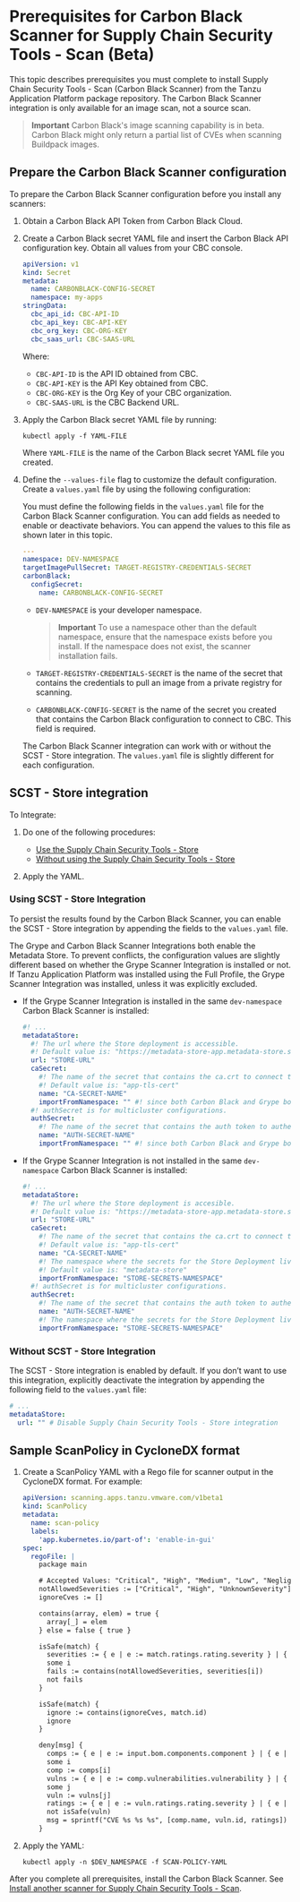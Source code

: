 # Prerequisites for Carbon Black Scanner for Supply Chain Security Tools - Scan (Beta)

This topic describes prerequisites you must complete to install Supply Chain Security Tools - Scan (Carbon Black Scanner) from the Tanzu Application Platform package repository. The Carbon Black Scanner integration is only available for an image scan, not a source scan.

>**Important** Carbon Black's image scanning capability is in beta. Carbon Black might only return
a partial list of CVEs when scanning Buildpack images.

## <a id="prerecs"></a> Prepare the Carbon Black Scanner configuration

To prepare the Carbon Black Scanner configuration before you install any scanners:

1. Obtain a Carbon Black API Token from Carbon Black Cloud.

2. Create a Carbon Black secret YAML file and insert the Carbon Black API configuration key. Obtain all values from your CBC console.

    ```yaml
    apiVersion: v1
    kind: Secret
    metadata:
      name: CARBONBLACK-CONFIG-SECRET
      namespace: my-apps
    stringData:
      cbc_api_id: CBC-API-ID
      cbc_api_key: CBC-API-KEY
      cbc_org_key: CBC-ORG-KEY
      cbc_saas_url: CBC-SAAS-URL
    ```

    Where:

    - `CBC-API-ID` is the API ID obtained from CBC.
    - `CBC-API-KEY` is the API Key obtained from CBC.
    - `CBC-ORG-KEY` is the Org Key of your CBC organization.
    - `CBC-SAAS-URL` is the CBC Backend URL.

3. Apply the Carbon Black secret YAML file by running:

    ```console
    kubectl apply -f YAML-FILE
    ```

    Where `YAML-FILE` is the name of the Carbon Black secret YAML file you created.

4. Define the `--values-file` flag to customize the default configuration.
Create a `values.yaml` file by using the following configuration:

    You must define the following fields in the `values.yaml` file for the Carbon Black Scanner configuration.
    You can add fields as needed to enable or deactivate behaviors.
    You can append the values to this file as shown later in this topic.

    ```yaml
    ---
    namespace: DEV-NAMESPACE
    targetImagePullSecret: TARGET-REGISTRY-CREDENTIALS-SECRET
    carbonBlack:
      configSecret:
        name: CARBONBLACK-CONFIG-SECRET
    ```

     - `DEV-NAMESPACE` is your developer namespace.

       >**Important** To use a namespace other than the default namespace, ensure that the namespace exists before you install.
       If the namespace does not exist, the scanner installation fails.

     - `TARGET-REGISTRY-CREDENTIALS-SECRET` is the name of the secret that contains the credentials to pull an image from a private registry for scanning.

     - `CARBONBLACK-CONFIG-SECRET` is the name of the secret you created that contains the Carbon Black configuration to connect to CBC.
       This field is required.

    The Carbon Black Scanner integration can work with or without the SCST - Store integration.
    The `values.yaml` file is slightly different for each configuration.

## <a id="store-integration"></a> SCST - Store integration

To Integrate:

1. Do one of the following procedures:

   - [Use the Supply Chain Security Tools - Store](#with-store)
   - [Without using the Supply Chain Security Tools - Store](#without-store)

2. Apply the YAML.

### <a id="with-store"></a> Using SCST - Store Integration

To persist the results found by the Carbon Black Scanner,
  you can enable the SCST - Store integration
  by appending the fields to the `values.yaml` file.

  The Grype and Carbon Black Scanner Integrations both enable the Metadata Store.
  To prevent conflicts, the configuration values are slightly different based on whether the Grype Scanner Integration is installed or not.
  If Tanzu Application Platform was installed using the Full Profile, the Grype Scanner Integration was installed, unless it was explicitly excluded.

  * If the Grype Scanner Integration is installed in the same `dev-namespace` Carbon Black Scanner is installed:

       ```yaml
       #! ...
       metadataStore:
         #! The url where the Store deployment is accessible.
         #! Default value is: "https://metadata-store-app.metadata-store.svc.cluster.local:8443"
         url: "STORE-URL"
         caSecret:
           #! The name of the secret that contains the ca.crt to connect to the Store Deployment.
           #! Default value is: "app-tls-cert"
           name: "CA-SECRET-NAME"
           importFromNamespace: "" #! since both Carbon Black and Grype both enable store, one must leave importFromNamespace blank
         #! authSecret is for multicluster configurations.
         authSecret:
           #! The name of the secret that contains the auth token to authenticate to the Store Deployment.
           name: "AUTH-SECRET-NAME"
           importFromNamespace: "" #! since both Carbon Black and Grype both enable store, one must leave importFromNamespace blank
       ```

  * If the Grype Scanner Integration is not installed in the same `dev-namespace` Carbon Black Scanner is installed:

       ```yaml
       #! ...
       metadataStore:
         #! The url where the Store deployment is accesible.
         #! Default value is: "https://metadata-store-app.metadata-store.svc.cluster.local:8443"
         url: "STORE-URL"
         caSecret:
           #! The name of the secret that contains the ca.crt to connect to the Store Deployment.
           #! Default value is: "app-tls-cert"
           name: "CA-SECRET-NAME"
           #! The namespace where the secrets for the Store Deployment live.
           #! Default value is: "metadata-store"
           importFromNamespace: "STORE-SECRETS-NAMESPACE"
         #! authSecret is for multicluster configurations.
         authSecret:
           #! The name of the secret that contains the auth token to authenticate to the Store Deployment.
           name: "AUTH-SECRET-NAME"
           #! The namespace where the secrets for the Store Deployment live.
           importFromNamespace: "STORE-SECRETS-NAMESPACE"
       ```

### <a id="without-store"></a> Without SCST - Store Integration

The SCST - Store integration is enabled by default. If you don’t want to use this integration, explicitly deactivate the integration by appending the following field to the `values.yaml` file:

  ```yaml
  # ...
  metadataStore:
    url: "" # Disable Supply Chain Security Tools - Store integration
  ```

## <a id="carbonblack-scan-policy"></a> Sample ScanPolicy in CycloneDX format

1. Create a ScanPolicy YAML with a Rego file for scanner output in the CycloneDX format.
    For example:

    ```yaml
    apiVersion: scanning.apps.tanzu.vmware.com/v1beta1
    kind: ScanPolicy
    metadata:
      name: scan-policy
      labels:
        'app.kubernetes.io/part-of': 'enable-in-gui'
    spec:
      regoFile: |
        package main

        # Accepted Values: "Critical", "High", "Medium", "Low", "Negligible", "UnknownSeverity"
        notAllowedSeverities := ["Critical", "High", "UnknownSeverity"]
        ignoreCves := []

        contains(array, elem) = true {
          array[_] = elem
        } else = false { true }

        isSafe(match) {
          severities := { e | e := match.ratings.rating.severity } | { e | e := match.ratings.rating[_].severity }
          some i
          fails := contains(notAllowedSeverities, severities[i])
          not fails
        }

        isSafe(match) {
          ignore := contains(ignoreCves, match.id)
          ignore
        }

        deny[msg] {
          comps := { e | e := input.bom.components.component } | { e | e := input.bom.components.component[_] }
          some i
          comp := comps[i]
          vulns := { e | e := comp.vulnerabilities.vulnerability } | { e | e := comp.vulnerabilities.vulnerability[_] }
          some j
          vuln := vulns[j]
          ratings := { e | e := vuln.ratings.rating.severity } | { e | e := vuln.ratings.rating[_].severity }
          not isSafe(vuln)
          msg = sprintf("CVE %s %s %s", [comp.name, vuln.id, ratings])
        }
    ```

1. Apply the YAML:

    ```console
    kubectl apply -n $DEV_NAMESPACE -f SCAN-POLICY-YAML
    ```

After you complete all prerequisites, install the Carbon Black Scanner. See [Install another scanner for Supply Chain Security Tools - Scan](install-scanners.hbs.md).
